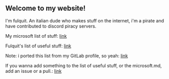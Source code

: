## Welcome to my website!

I'm fulquit. An italian dude who makes stuff on the internet, i'm a pirate and have contributed to discord piracy servers.

My microsoft list of stuff: [link](microsoft.md)

Fulquit's list of useful stuff: [link](useful.md)

Note: i ported this list from my GitLab profile, so yeah: [link](https://gitlab.com/fulquit)

If you wanna add something to the list of useful stuff, or the microsoft.md, add an issue or a pull.: [link](https://github.com/fulquit/fulquit.github.io)
